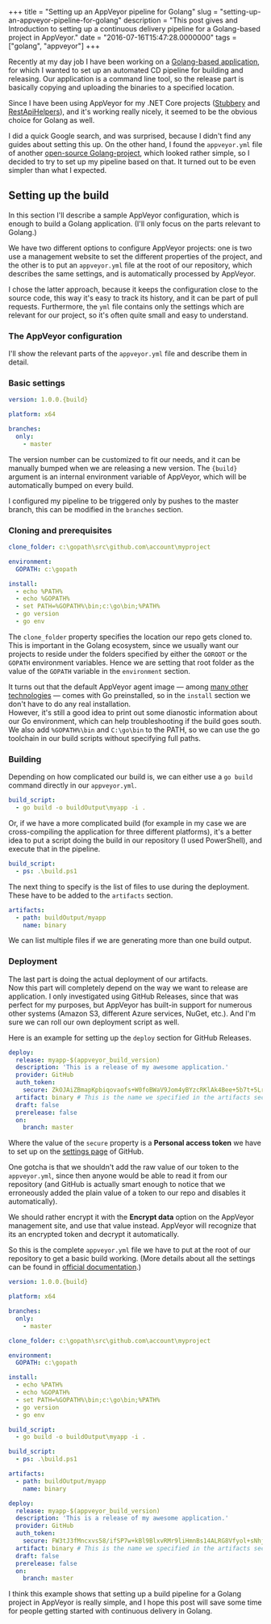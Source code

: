 +++
title = "Setting up an AppVeyor pipeline for Golang"
slug = "setting-up-an-appveyor-pipeline-for-golang"
description = "This post gives and Introduction to setting up a continuous delivery pipeline for a Golang-based project in AppVeyor."
date = "2016-07-16T15:47:28.0000000"
tags = ["golang", "appveyor"]
+++

Recently at my day job I have been working on a [Golang-based application](https://github.com/Travix-International/Travix.Core.Adk), for which I wanted to set up an automated CD pipeline for building and releasing. Our application is a command line tool, so the release part is basically copying and uploading the binaries to a specified location.

Since I have been using AppVeyor for my .NET Core projects ([Stubbery](https://github.com/markvincze/Stubbery) and [RestApiHelpers](https://github.com/markvincze/rest-api-helpers)), and it's working really nicely, it seemed to be the obvious choice for Golang as well.

I did a quick Google search, and was surprised, because I didn't find any guides about setting this up. On the other hand, I found the `appveyor.yml` file of another [open-source Golang-project](https://github.com/oschwald/maxminddb-golang/blob/master/appveyor.yml), which looked rather simple, so I decided to try to set up my pipeline based on that. It turned out to be even simpler than what I expected.

## Setting up the build

In this section I'll describe a sample AppVeyor configuration, which is enough to build a Golang application.
(I'll only focus on the parts relevant to Golang.)

We have two different options to configure AppVeyor projects: one is two use a management website to set the different properties of the project, and the other is to put an `appveyor.yml` file at the root of our repository, which describes the same settings, and is automatically processed by AppVeyor.

I chose the latter approach, because it keeps the configuration close to the source code, this way it's easy to track its history, and it can be part of pull requests. Furthermore, the `yml` file contains only the settings which are relevant for our project, so it's often quite small and easy to understand.

### The AppVeyor configuration

I'll show the relevant parts of the `appveyor.yml` file and describe them in detail.

### Basic settings

```yaml
version: 1.0.0.{build}

platform: x64

branches:
  only:
    - master
```

The version number can be customized to fit our needs, and it can be manually bumped when we are releasing a new version. The `{build}` argument is an internal environment variable of AppVeyor, which will be automatically bumped on every build.

I configured my pipeline to be triggered only by pushes to the master branch, this can be modified in the `branches` section.

### Cloning and prerequisites

```yaml
clone_folder: c:\gopath\src\github.com\account\myproject

environment:
  GOPATH: c:\gopath

install:
  - echo %PATH%
  - echo %GOPATH%
  - set PATH=%GOPATH%\bin;c:\go\bin;%PATH%
  - go version
  - go env
```

The `clone_folder` property specifies the location our repo gets cloned to. This is important in the Golang ecosystem, since we usually want our projects to reside under the folders specified by either the `GOROOT` or the `GOPATH` environment variables. Hence we are setting that root folder as the value of the `GOPATH` variable in the `environment` section.

It turns out that the default AppVeyor agent image — among [many other technologies](https://www.appveyor.com/docs/installed-software) — comes with Go preinstalled, so in the `install` section we don't have to do any real installation.  
However, it's still a good idea to print out some dianostic information about our Go environment, which can help troubleshooting if the build goes south. We also add `%GOPATH%\bin` and `C:\go\bin` to the PATH, so we can use the go toolchain in our build scripts without specifying full paths.

### Building

Depending on how complicated our build is, we can either use a `go build` command directly in our `appveyor.yml`.

```yaml
build_script:
  - go build -o buildOutput\myapp -i .
```

Or, if we have a more complicated build (for example in my case we are cross-compiling the application for three different platforms), it's a better idea to put a script doing the build in our repository (I used PowerShell), and execute that in the pipeline.

```yaml
build_script:
  - ps: .\build.ps1
```

The next thing to specify is the list of files to use during the deployment. These have to be added to the `artifacts` section.

```yaml
artifacts:
  - path: buildOutput/myapp
    name: binary
```

We can list multiple files if we are generating more than one build output.

### Deployment

The last part is doing the actual deployment of our artifacts.  
Now this part will completely depend on the way we want to release are application. I only investigated using GitHub Releases, since that was perfect for my purposes, but AppVeyor has built-in support for numerous other systems (Amazon S3, different Azure services, NuGet, etc.). And I'm sure we can roll our own deployment script as well.

Here is an example for setting up the `deploy` section for GitHub Releases.

```yaml
deploy:
  release: myapp-$(appveyor_build_version)
  description: 'This is a release of my awesome application.'
  provider: GitHub
  auth_token:
    secure: ZkOJAiZBmapKpbiqovaofs+W0foBWaV9Jom4yBYzcRKlAk4Bee+5b7t+5LrQRVn8
  artifact: binary # This is the name we specified in the artifacts section.
  draft: false
  prerelease: false
  on:
    branch: master
```

Where the value of the `secure` property is a **Personal access token** we have to set up on the [settings page](https://github.com/settings/tokens) of GitHub.

One gotcha is that we shouldn't add the raw value of our token to the `appveyor.yml`, since then anyone would be able to read it from our repository (and GitHub is actually smart enough to notice that we erroneously added the plain value of a token to our repo and disables it automatically).

We should rather encrypt it with the **Encrypt data** option on the AppVeyor management site, and use that value instead. AppVeyor will recognize that its an encrypted token and decrypt it automatically.

So this is the complete `appveyor.yml` file we have to put at the root of our repository to get a basic build working. (More details about all the settings can be found in [official documentation](https://www.appveyor.com/docs).)

```yaml
version: 1.0.0.{build}

platform: x64

branches:
  only:
    - master

clone_folder: c:\gopath\src\github.com\account\myproject

environment:
  GOPATH: c:\gopath

install:
  - echo %PATH%
  - echo %GOPATH%
  - set PATH=%GOPATH%\bin;c:\go\bin;%PATH%
  - go version
  - go env

build_script:
  - go build -o buildOutput\myapp -i .

build_script:
  - ps: .\build.ps1

artifacts:
  - path: buildOutput/myapp
    name: binary

deploy:
  release: myapp-$(appveyor_build_version)
  description: 'This is a release of my awesome application.'
  provider: GitHub
  auth_token:
    secure: FW3tJ3fMncxvs58/ifSP7w+kBl9BlxvRMr9liHmnBs14ALRG8Vfyol+sNhj9u2JA
  artifact: binary # This is the name we specified in the artifacts section.
  draft: false
  prerelease: false
  on:
    branch: master
```

I think this example shows that setting up a build pipeline for a Golang project in AppVeyor is really simple, and I hope this post will save some time for people getting started with continuous delivery in Golang.
